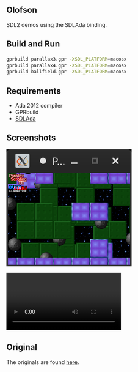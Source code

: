 
## Olofson

SDL2 demos using the SDLAda binding.

## Build and Run

```sh
gprbuild parallax3.gpr -XSDL_PLATFORM=macosx
gprbuild parallax4.gpr -XSDL_PLATFORM=macosx
gprbuild ballfield.gpr -XSDL_PLATFORM=macosx
```

## Requirements

* Ada 2012 compiler
* GPRbuild
* [SDLAda](https://github.com/Lucretia/sdlada)

## Screenshots

![Parallax on Linux](screenshots/linux.png)

![Ballfield on Linux](screenshots/ballfield_anim.mp4)

## Original

The originals are found [here](http://olofson.net/examples.html).

